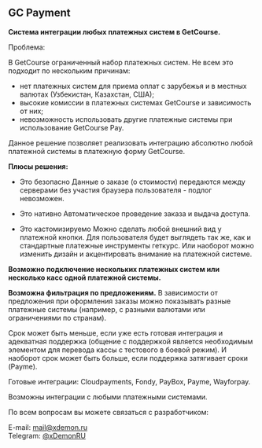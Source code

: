 
## GC Payment

**Система интеграции любых платежных систем в GetCourse.**

 Проблема:

В GetCourse ограниченный набор платежных систем. Не всем это подходит по нескольким причинам:

- нет платежных систем для приема оплат с зарубежья и в местных валютах (Узбекистан, Казахстан, США);
- высокие комиссии в платежных системах GetCourse и зависимость от них;
- невозможность использовать другие платежные системы при использование GetCourse Pay.

Данное решение позволяет реализовать интеграцию абсолютно любой платежной системы в платежную форму GetCourse.

**Плюсы решения:**

* Это безопасно
Данные о заказе (о стоимости) передаются между серверами без участия браузера пользователя - подлог невозможен.

* Это нативно
Автоматическое проведение заказа и выдача доступа.

* Это кастомизируемо
Можно сделать любой внешний вид у платежной кнопки. Для пользователя будет выглядеть так же, как и стандартные платежные инструменты геткурс. Или наоборот можно изменить дизайн и акцентировать внимание на платежной системе.

**Возможно подключение нескольких платежных систем или несколько касс одной платежной системы.**

**Возможна фильтрация по предложениям.**
В зависимости от предложения при оформления заказы можно показывать разные платежные системы (например, с разными валютами или ограничениями по странам).

Срок может быть меньше, если уже есть готовая интеграция и адекватная поддержка (общение с поддержкой является необходимым элементом для перевода кассы с тестового в боевой режим).
И наоборот срок может быть больше, если поддержка затягивает сроки (Payme).

Готовые интеграции: Cloudpayments, Fondy, PayBox, Payme, Wayforpay.

Возможны интеграции с любыми платежными системами. 

По всем вопросам вы можете связаться с разработчиком:

E-mail: [mail@xdemon.ru](mailto:mail@xdemon.ru)  
Telegram: [@xDemonRU](https://t.me/xDemonRU)
